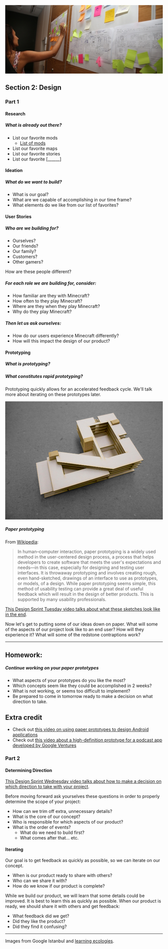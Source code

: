 <img src="images/designsprintgoogle.jpg">

## Section 2: Design

### Part 1

#### Research

##### What is already out there?

* List our favorite mods
  * [List of mods](http://modlist.mcf.li/)
* List our favorite maps
* List our favorite stories
* List our favorite [______]

#### Ideation

##### What do we want to build?

* What is our goal?
* What are we capable of accomplishing in our time frame?
* What elements do we like from our list of favorites?

#### User Stories

##### Who are we building for? 
  
* Ourselves?
* Our friends?
* Our family?
* Customers?
* Other gamers?

How are these people different?

##### For each role we are building for, consider:

* How familiar are they with Minecraft?
* How often to they play Minecraft?
* Where are they when they play Minecraft?
* Why do they play Minecraft?

##### Then let us ask ourselves:

* How do our users experience Minecraft differently?
* How will this impact the design of our product?

#### Prototyping

##### What is prototyping?

##### What constitutes rapid prototyping?

Prototyping quickly allows for an accelerated feedback cycle. We'll talk more about iterating on these prototypes later.

![](images/iteration/8.jpg)

##### Paper prototyping

From [Wikipedia](https://en.wikipedia.org/wiki/Paper_prototyping):

> In human–computer interaction, paper prototyping is a widely used method in the user-centered design process, a process that helps developers to create software that meets the user's expectations and needs—in this case, especially for designing and testing user interfaces. It is throwaway prototyping and involves creating rough, even hand-sketched, drawings of an interface to use as prototypes, or models, of a design. While paper prototyping seems simple, this method of usability testing can provide a great deal of useful feedback which will result in the design of better products. This is supported by many usability professionals.

[This Design Sprint Tuesday video talks about what these sketches look like in the end](https://www.youtube.com/watch?v=_ITJ5lAXQhg).

Now let's get to putting some of our ideas down on paper. What will some of the aspects of our project look like to an end user? How will they experience it? What will some of the redstone contraptions work?

---

<!--BREAK-->

## Homework:

##### Continue working on your paper prototypes

* What aspects of your prototypes do you like the most?
* Which concepts seem like they could be accomplished in 2 weeks?
* What is not working, or seems too difficult to implement?
* Be prepared to come in tomorrow ready to make a decision on what direction to take.

## Extra credit

* Check out [this video on using paper prototypes to design Android applications](https://www.youtube.com/watch?v=07xPF7L6klY)
* Check out [this video about a high-definition prototype for a podcast app developed by Google Ventures](https://www.youtube.com/watch?v=iqGLrMjBLZ4)

<!--BREAK-->

### Part 2

#### Determining Direction

[This Design Sprint Wednesday video talks about how to make a decision on which direction to take with your project](https://www.youtube.com/watch?v=7BKBFOOKbNo0).

Before moving forward ask yourselves these questions in order to properly determine the scope of your project:

* How can we trim off extra, unnecessary details?
* What is the core of our concept?
* Who is responsible for which aspects of our product?
* What is the order of events?
  * What do we need to build first?
  * What comes after that... etc.

#### Iterating

Our goal is to get feedback as quickly as possible, so we can iterate on our concept.

* When is our product ready to share with others?
* Who can we share it with?
* How do we know if our product is complete?

While we build our product, we will learn that some details could be improved. It is best to learn this as quickly as possible. When our product is ready, we should share it with others and get feedback:

* What feedback did we get?
* Did they like the product?
* Did they find it confusing?

---

Images from Google Istanbul and [learning ecologies](https://learningecologies2013.wordpress.com/2013/01/26/school-design-iterations/).


